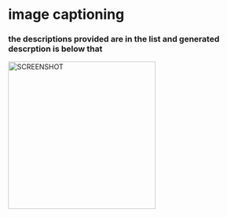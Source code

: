 # image captioning
### the descriptions provided are in the list and generated descrption is below that
<div class="p1">
<img src="images/one.JPG" width="300" alt="SCREENSHOT">

</div>
